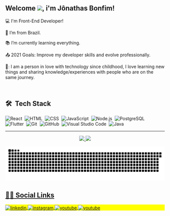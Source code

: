 ## Welcome <img src="https://raw.githubusercontent.com/kaueMarques/kaueMarques/master/hi.gif" width="30px">, i'm Jônathas Bonfim!

 
:computer: I'm Front-End Developer!

:house_with_garden: I’m from Brazil.

:books: I’m currently learning everything.

:outbox_tray: 2021 Goals: Improve my developer skills and evolve professionally.

🚀: I am a person in love with technology since childhood, I love learning new things and sharing knowledge/experiences with people who are on the same journey. 

<br>

## 🛠 &nbsp;Tech Stack
![React](https://img.shields.io/badge/-React-05122A?style=flat&logo=react)&nbsp;
![HTML](https://img.shields.io/badge/-HTML-05122A?style=flat&logo=HTML5)&nbsp;
![CSS](https://img.shields.io/badge/-CSS-05122A?style=flat&logo=CSS3&logoColor=1572B6)&nbsp;
![JavaScript](https://img.shields.io/badge/-JavaScript-05122A?style=flat&logo=javascript)&nbsp;
![Node.js](https://img.shields.io/badge/-Node.js-05122A?style=flat&logo=node.js)&nbsp;
![PostgreSQL](https://img.shields.io/badge/-PostgreSQL-05122A?style=flat&logo=postgresql)&nbsp;
![Flutter](https://img.shields.io/badge/-Flutter-05122A?style=flat&logo=Flutter&logoColor=007ACC)&nbsp;
![Git](https://img.shields.io/badge/-Git-05122A?style=flat&logo=git)&nbsp;
![GitHub](https://img.shields.io/badge/-GitHub-05122A?style=flat&logo=github)&nbsp;
![Visual Studio Code](https://img.shields.io/badge/-Visual%20Studio%20Code-05122A?style=flat&logo=visual-studio-code&logoColor=007ACC)&nbsp;
![Java](https://img.shields.io/badge/-Java-05122A?style=flat&logo=Java&logoColor=e01f22)&nbsp;

----------------------------------------------------------------------------------
<div align="center">
  <a href="https://github.com/jonathas-bonfim">
  <img height="180em" src="https://github-readme-stats.vercel.app/api?username=jonathas-bonfim&show_icons=true&theme=dracula&include_all_commits=true&count_private=true"/>
  <img height="180em" src="https://github-readme-stats.vercel.app/api/top-langs/?username=jonathas-bonfim&layout=compact&langs_count=7&theme=dracula"/>
</div>

  ![Snake animation](https://github.com/jonathas-bonfim/jonathas-bonfim/blob/output/github-contribution-grid-snake.svg)
 
## 🙋‍♂️ Social Links
 <p align="left" style="background:yellow">
<a href="https://linkedin.com/in/jonathas-bonfim" target="_blank">
  <img align="center" src="https://img.shields.io/badge/jonathas_bonfim-05122A?style=flat&logo=linkedin&logoColor=0a66c2" alt="linkedin"/>
</a>
<a href="https://instagram.com/maykbrito" target="_blank">
 <img align="center" src="https://img.shields.io/badge/-jonathas.bonfim-05122A?style=flat&logo=instagram" alt="instagram"/>
</a>
<a href="https://www.youtube.com/channel/UCPqdd06NsNhGV5tetc37KGg" target="_blank">
 <img align="center" src="https://img.shields.io/badge/-jonathasbonfim-05122A?style=flat&logo=youtube&logoColor=f00000" alt="youtube"/>
</a>
<a href = "mailto:jonathas.santos.bonfim@gmail.com" target="_blank">
 <img align="center" src="https://img.shields.io/badge/-jonathasbonfim-05122A?style=flat&logo=gmail&logoColor=f00000" alt="youtube"/>
</a>
</p>
